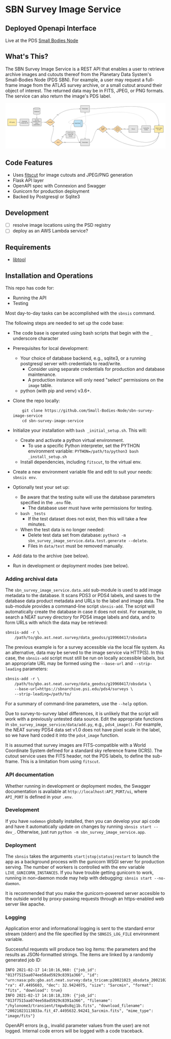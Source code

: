 # SBN Survey Image Service

## Deployed Openapi Interface

Live at the PDS [Small Bodies Node](https://sbnsurveys.astro.umd.edu/api/ui)

## What's This?

The SBN Survey Image Service is a REST API that enables a user to retrieve archive images and cutouts thereof from the Planetary Data System's Small-Bodies Node (PDS SBN). For example, a user may request a full-frame image from the ATLAS survey archive, or a small cutout around their object of interest. The returned data may be in FITS, JPEG, or PNG formats. The service can also return the image's PDS label.

![SBN Survey Image Service workflow](docs/_static/SBNSIS-workflow.png)

## Code Features

- Uses [fitscut](https://github.com/spacetelescope/fitscut) for image cutouts and JPEG/PNG generation
- Flask API layer
- OpenAPI spec with Connexion and Swagger
- Gunicorn for production deployment
- Backed by Postgresql or Sqlite3

## Development

- [ ] resolve image locations using the PSD registry
- [ ] deploy as an AWS Lambda service?

## Requirements

- [libtool](https://www.gnu.org/software/libtool/)

## Installation and Operations

This repo has code for:

- Running the API
- Testing

Most day-to-day tasks can be accomplished with the `sbnsis` command.

The following steps are needed to set up the code base:

- The code base is operated using bash scripts that begin with the `_` underscore character
- Prerequisites for local development:
  - Your choice of database backend, e.g., sqlite3, or a running postgresql server with credentials to read/write.
    - Consider using separate credentials for production and database maintenance.
    - A production instance will only need "select" permissions on the `image` table.
  - python (with pip and venv) v3.6+.
- Clone the repo locally:

  ```
      git clone https://github.com/Small-Bodies-Node/sbn-survey-image-service
      cd sbn-survey-image-service
  ```

- Initialize your installation with `bash _initial_setup.sh`. This will:
  - Create and activate a python virtual environment.
    - To use a specific Python interpreter, set the PYTHON environment variable: `PYTHON=/path/to/python3 bash _install_setup.sh`
  - Install dependencies, including `fitscut`, to the virtual env.
- Create a new environment variable file and edit to suit your needs: `sbnsis env`.
- Optionally test your set up:
  - Be aware that the testing suite will use the database parameters specified in the `.env` file.
    - The database user must have write permissions for testing.
  - `bash _tests`
    - If the test dataset does not exist, then this will take a few minutes.
  - When the test data is no longer needed:
    - Delete test data set from database: `python3 -m sbn_survey_image_service.data.test.generate --delete`.
    - Files in `data/test` must be removed manually.
- Add data to the archive (see below).
- Run in development or deployment modes (see below).

### Adding archival data

The `sbn_survey_image_service.data.add` sub-module is used to add image metadata to the database. It scans PDS3 or PDS4 labels, and saves to the database data product metadata and URLs to the label and image data. The sub-module provides a command-line script `sbnsis-add`. The script will automatically create the database in case it does not exist. For example, to search a NEAT survey directory for PDS4 image labels and data, and to form URLs with which the data may be retrieved:

```
sbnsis-add -r \
    /path/to/gbo.ast.neat.survey/data_geodss/g19960417/obsdata
```

The previous example is for a survey accessible via the local file system. As an alternative, data may be served to the image service via HTTP(S). In this case, the `sbnsis-add` script must still be run on locally accessible labels, but an appropriate URL may be formed using the `--base-url` and `--strip-leading` parameters:

```
sbnsis-add -r \
    /path/to/gbo.ast.neat.survey/data_geodss/g19960417/obsdata \
    --base-url=https://sbnarchive.psi.edu/pds4/surveys \
    --strip-leading=/path/to/
```

For a summary of command-line parameters, use the `--help` option.

Due to survey-to-survey label differences, it is unlikely that the script will work with a previously untested data source. Edit the appropriate functions in `sbn_survey_image_service/data/add.py`, e.g., `pds4_image()`. For example, the NEAT survey PDS4 data set v1.0 does not have pixel scale in the label, so we have hard coded it into the `pds4_image` function.

It is assumed that survey images are FITS-compatible with a World Coordinate System defined for a standard sky reference frame (ICRS). The cutout service uses the FITS header, not the PDS labels, to define the sub-frame. This is a limitation from using `fitscut`.

### API documentation

Whether running in development or deployment modes, the Swagger documentation is available at `http://localhost:API_PORT/ui`, where `API_PORT` is defined in your `.env`.

### Development

If you have `nodemon` globally installed, then you can develop your api code and have it automatically update on changes by running `sbnsis start --dev_`. Otherwise, just run `python -m sbn_survey_image_service.app`.

### Deployment

The `sbnsis` takes the arguments `start|stop|status|restart` to launch the app as a background process with the gunicorn WSGI server for production serving. The number of workers is controlled with the env variable `LIVE_GUNICORN_INSTANCES`. If you have trouble getting gunicorn to work, running in non-daemon mode may help with debugging: `sbnsis start --no-daemon`.

It is recommended that you make the gunicorn-powered server accesible to the outside world by proxy-passing requests through an https-enabled web server like apache.

### Logging

Application error and informational logging is sent to the standard error stream (stderr) and the file specified by the `SBNSIS_LOG_FILE` environment variable.

Successful requests will produce two log items: the parameters and the results as JSON-formatted strings. The items are linked by a randomly generated job ID:

```
INFO 2021-02-17 14:10:16,960: {"job_id": "013f7515aa074ee58ad5929c8391a366", "id": "urn:nasa:pds:gbo.ast.neat.survey:data_tricam:p20021023_obsdata_20021023113833a", "ra": 47.4495603, "dec": 32.9424075, "size": "5arcmin", "format": "fits", "download": true}
INFO 2021-02-17 14:10:18,339: {"job_id": "013f7515aa074ee58ad5929c8391a366", "filename": "/hylonome3/transient/tmpw8s8qj1b.fits", "download_filename": "20021023113833a.fit_47.4495632.94241_5arcmin.fits", "mime_type": "image/fits"}
```

OpenAPI errors (e.g., invalid parameter values from the user) are not logged. Internal code errors will be logged with a code traceback.

